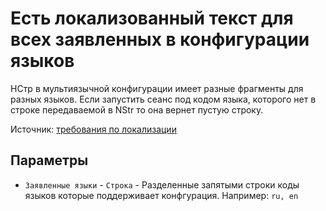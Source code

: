 # Есть локализованный текст для всех заявленных в конфигурации языков

НСтр в мультиязычной конфигурации имеет разные фрагменты для разных языков.
Если запустить сеанс под кодом языка, которого нет в строке передаваемой в NStr то она вернет пустую строку.

Источник: [требования по локализации](https://its.1c.ru/db/v8std/content/763/hdoc)

## Параметры

* `Заявленные языки` - `Строка` - Разделенные запятыми строки коды языков которые поддерживает конфгурация. Например: `ru, en`
